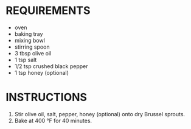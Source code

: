 # REQUIREMENTS

* oven
* baking tray
* mixing bowl
* stirring spoon
* 3 tbsp olive oil
* 1 tsp salt
* 1/2 tsp crushed black pepper
* 1 tsp honey (optional)

# INSTRUCTIONS

1. Stir olive oil, salt, pepper, honey (optional) onto dry Brussel sprouts.
2. Bake at 400 °F for 40 minutes.
